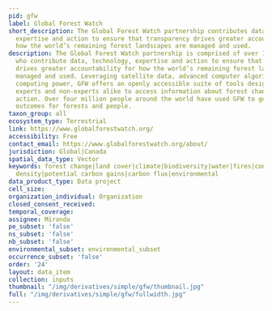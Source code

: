 ```yaml
---
pid: gfw
label: Global Forest Watch
short_description: The Global Forest Watch partnership contributes data, technology,
  expertise and action to ensure that transparency drives greater accountability for
  how the world’s remaining forest landscapes are managed and used.
description: The Global Forest Watch partnership is comprised of over 100 organizations
  who contribute data, technology, expertise and action to ensure that transparency
  drives greater accountability for how the world’s remaining forest landscapes are
  managed and used. Leveraging satellite data, advanced computer algorithms and cloud
  computing power, GFW offers an openly accessible suite of tools designed to enable
  experts and non-experts alike to access information about forest change and mobilize
  action. Over four million people around the world have used GFW to generate better
  outcomes for forests and people.
taxon_group: all
ecosystem_type: Terrestrial
link: https://www.globalforestwatch.org/
accessibility: Free
contact_email: https://www.globalforestwatch.org/about/
jurisdiction: Global|Canada
spatial_data_type: Vector
keywords: forest change|land cover|climate|biodiversity|water|fires|conservation|people|infrastructure|commodities|deforestation|carbon
  density|potential carbon gains|carbon flux|environmental
data_product_type: Data project
cell_size: 
organization_individual: Organization
closed_consent_received: 
temporal_coverage: 
assignee: Miranda
pe_subset: 'false'
ns_subset: 'false'
nb_subset: 'false'
environmental_subset: environmental_subset
occurrence_subset: 'false'
order: '24'
layout: data_item
collection: inputs
thumbnail: "/img/derivatives/simple/gfw/thumbnail.jpg"
full: "/img/derivatives/simple/gfw/fullwidth.jpg"
---
```

